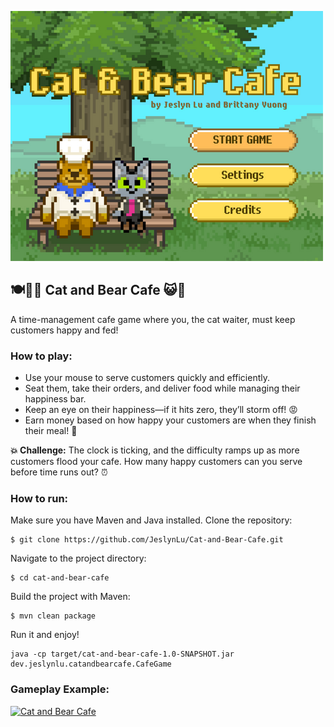 ![Game Intro](src/main/resources/images/gameIntro.png)

## 🍽️🧑‍🍳 Cat and Bear Cafe 😺🐻
A time-management cafe game where you, the cat waiter, must keep customers happy and fed! 

### How to play:
- Use your mouse to serve customers quickly and efficiently.
- Seat them, take their orders, and deliver food while managing their happiness bar.
- Keep an eye on their happiness—if it hits zero, they’ll storm off! 😡
- Earn money based on how happy your customers are when they finish their meal! 💸

**💥 Challenge:**
The clock is ticking, and the difficulty ramps up as more customers flood your cafe. How many happy customers can you serve before time runs out? ⏰

### How to run:
Make sure you have Maven and Java installed. Clone the repository:
 ```
 $ git clone https://github.com/JeslynLu/Cat-and-Bear-Cafe.git
``` 
Navigate to the project directory:
``` 
$ cd cat-and-bear-cafe
```
Build the project with Maven:
``` 
$ mvn clean package
``` 
Run it and enjoy!
``` 
java -cp target/cat-and-bear-cafe-1.0-SNAPSHOT.jar dev.jeslynlu.catandbearcafe.CafeGame
``` 
### Gameplay Example:
[![Cat and Bear Cafe](https://img.youtube.com/vi/EQ1OAXI9--8/0.jpg)](https://www.youtube.com/shorts/EQ1OAXI9--8)
